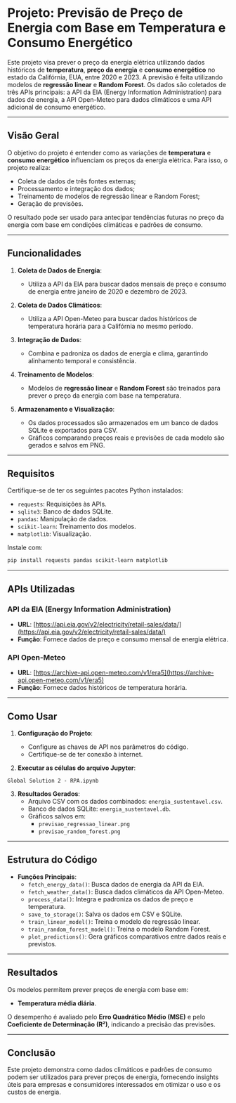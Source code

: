 # Projeto: Previsão de Preço de Energia com Base em Temperatura e Consumo Energético  

Este projeto visa prever o preço da energia elétrica utilizando dados históricos de **temperatura**, **preço da energia** e **consumo energético** no estado da Califórnia, EUA, entre 2020 e 2023. A previsão é feita utilizando modelos de **regressão linear** e **Random Forest**. Os dados são coletados de três APIs principais: a API da EIA (Energy Information Administration) para dados de energia, a API Open-Meteo para dados climáticos e uma API adicional de consumo energético.

---

## Visão Geral  

O objetivo do projeto é entender como as variações de **temperatura** e **consumo energético** influenciam os preços da energia elétrica. Para isso, o projeto realiza:  
- Coleta de dados de três fontes externas;  
- Processamento e integração dos dados;  
- Treinamento de modelos de regressão linear e Random Forest;  
- Geração de previsões.  

O resultado pode ser usado para antecipar tendências futuras no preço da energia com base em condições climáticas e padrões de consumo.

---

## Funcionalidades  

1. **Coleta de Dados de Energia**:  
   - Utiliza a API da EIA para buscar dados mensais de preço e consumo de energia entre janeiro de 2020 e dezembro de 2023.  

2. **Coleta de Dados Climáticos**:  
   - Utiliza a API Open-Meteo para buscar dados históricos de temperatura horária para a Califórnia no mesmo período.  

3. **Integração de Dados**:  
   - Combina e padroniza os dados de energia e clima, garantindo alinhamento temporal e consistência.  

4. **Treinamento de Modelos**:  
   - Modelos de **regressão linear** e **Random Forest** são treinados para prever o preço da energia com base na temperatura.  

5. **Armazenamento e Visualização**:  
   - Os dados processados são armazenados em um banco de dados SQLite e exportados para CSV.  
   - Gráficos comparando preços reais e previsões de cada modelo são gerados e salvos em PNG.  

---

## Requisitos  

Certifique-se de ter os seguintes pacotes Python instalados:  

- `requests`: Requisições às APIs.  
- `sqlite3`: Banco de dados SQLite.  
- `pandas`: Manipulação de dados.  
- `scikit-learn`: Treinamento dos modelos.  
- `matplotlib`: Visualização.  

Instale com:  
```bash
pip install requests pandas scikit-learn matplotlib
```

---

## APIs Utilizadas  

### **API da EIA (Energy Information Administration)**  
- **URL**: [https://api.eia.gov/v2/electricity/retail-sales/data/](https://api.eia.gov/v2/electricity/retail-sales/data/)  
- **Função**: Fornece dados de preço e consumo mensal de energia elétrica.  

### **API Open-Meteo**  
- **URL**: [https://archive-api.open-meteo.com/v1/era5](https://archive-api.open-meteo.com/v1/era5)  
- **Função**: Fornece dados históricos de temperatura horária.  

---

## Como Usar  

1. **Configuração do Projeto**:  
   - Configure as chaves de API nos parâmetros do código.  
   - Certifique-se de ter conexão à internet.  

2. **Executar as células do arquivo Jupyter**:  
```
Global Solution 2 - RPA.ipynb
```  

3. **Resultados Gerados**:  
   - Arquivo CSV com os dados combinados: `energia_sustentavel.csv`.  
   - Banco de dados SQLite: `energia_sustentavel.db`.  
   - Gráficos salvos em:  
     - `previsao_regressao_linear.png`  
     - `previsao_random_forest.png`  

---

## Estrutura do Código  

- **Funções Principais**:  
  - `fetch_energy_data()`: Busca dados de energia da API da EIA.  
  - `fetch_weather_data()`: Busca dados climáticos da API Open-Meteo.  
  - `process_data()`: Integra e padroniza os dados de preço e temperatura.  
  - `save_to_storage()`: Salva os dados em CSV e SQLite.  
  - `train_linear_model()`: Treina o modelo de regressão linear.  
  - `train_random_forest_model()`: Treina o modelo Random Forest.  
  - `plot_predictions()`: Gera gráficos comparativos entre dados reais e previstos.  

---

## Resultados  

Os modelos permitem prever preços de energia com base em:  
- **Temperatura média diária**.  

O desempenho é avaliado pelo **Erro Quadrático Médio (MSE)** e pelo **Coeficiente de Determinação (R²)**, indicando a precisão das previsões.

---

## Conclusão  

Este projeto demonstra como dados climáticos e padrões de consumo podem ser utilizados para prever preços de energia, fornecendo insights úteis para empresas e consumidores interessados em otimizar o uso e os custos de energia.
